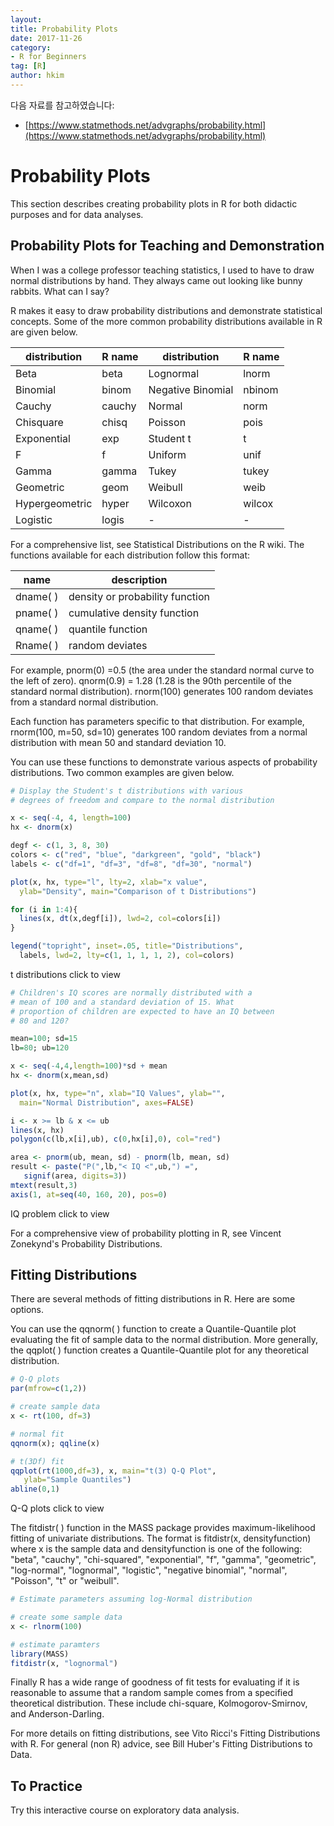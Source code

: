 ```yaml
---
layout:
title: Probability Plots
date: 2017-11-26  
category:
- R for Beginners
tag: [R]    
author: hkim  
---
```


다음 자료를 참고하였습니다:  
- [https://www.statmethods.net/advgraphs/probability.html](https://www.statmethods.net/advgraphs/probability.html)

# Probability Plots

This section describes creating probability plots in R for both didactic purposes and for data analyses.

## Probability Plots for Teaching and Demonstration

When I was a college professor teaching statistics, I used to have to draw normal distributions by hand. They always came out looking like bunny rabbits. What can I say?

R makes it easy to draw probability distributions and demonstrate statistical concepts. Some of the more common probability distributions available in R are given below.

distribution   | R name | distribution      | R name
---------------|--------|-------------------|--------
Beta           | beta   | Lognormal         | lnorm
Binomial       | binom  | Negative Binomial | nbinom
Cauchy         | cauchy | Normal            | norm
Chisquare      | chisq  | Poisson           | pois
Exponential    | exp    | Student t         | t
F              | f      | Uniform           | unif
Gamma          | gamma  | Tukey             | tukey
Geometric      | geom   | Weibull           | weib
Hypergeometric | hyper  | Wilcoxon          | wilcox
Logistic       | logis  | -                 | -

For a comprehensive list, see Statistical Distributions on the R wiki. The functions available for each distribution follow this format:

name      | description
----------|------------------------------
dname( )  | density or probability function
pname( )  | cumulative density function
qname( )  | quantile function
Rname( )  | random deviates

For example, pnorm(0) =0.5 (the area under the standard normal curve to the left of zero). qnorm(0.9) = 1.28 (1.28 is the 90th percentile of the standard normal distribution). rnorm(100) generates 100 random deviates from a standard normal distribution.

Each function has parameters specific to that distribution. For example, rnorm(100, m=50, sd=10) generates 100 random deviates from a normal distribution with mean 50 and standard deviation 10.

You can use these functions to demonstrate various aspects of probability distributions. Two common examples are given below.

```r
# Display the Student's t distributions with various
# degrees of freedom and compare to the normal distribution

x <- seq(-4, 4, length=100)
hx <- dnorm(x)

degf <- c(1, 3, 8, 30)
colors <- c("red", "blue", "darkgreen", "gold", "black")
labels <- c("df=1", "df=3", "df=8", "df=30", "normal")

plot(x, hx, type="l", lty=2, xlab="x value",
  ylab="Density", main="Comparison of t Distributions")

for (i in 1:4){
  lines(x, dt(x,degf[i]), lwd=2, col=colors[i])
}

legend("topright", inset=.05, title="Distributions",
  labels, lwd=2, lty=c(1, 1, 1, 1, 2), col=colors)
```

t distributions click to view

```r
# Children's IQ scores are normally distributed with a
# mean of 100 and a standard deviation of 15. What
# proportion of children are expected to have an IQ between
# 80 and 120?

mean=100; sd=15
lb=80; ub=120

x <- seq(-4,4,length=100)*sd + mean
hx <- dnorm(x,mean,sd)

plot(x, hx, type="n", xlab="IQ Values", ylab="",
  main="Normal Distribution", axes=FALSE)

i <- x >= lb & x <= ub
lines(x, hx)
polygon(c(lb,x[i],ub), c(0,hx[i],0), col="red")

area <- pnorm(ub, mean, sd) - pnorm(lb, mean, sd)
result <- paste("P(",lb,"< IQ <",ub,") =",
   signif(area, digits=3))
mtext(result,3)
axis(1, at=seq(40, 160, 20), pos=0)
```

IQ problem click to view

For a comprehensive view of probability plotting in R, see Vincent Zonekynd's Probability Distributions.


## Fitting Distributions

There are several methods of fitting distributions in R. Here are some options.

You can use the qqnorm( ) function to create a Quantile-Quantile plot evaluating the fit of sample data to the normal distribution. More generally, the qqplot( ) function creates a Quantile-Quantile plot for any theoretical distribution.

```r
# Q-Q plots
par(mfrow=c(1,2))

# create sample data
x <- rt(100, df=3)

# normal fit
qqnorm(x); qqline(x)

# t(3Df) fit
qqplot(rt(1000,df=3), x, main="t(3) Q-Q Plot",
   ylab="Sample Quantiles")
abline(0,1)
```

Q-Q plots click to view

The fitdistr( ) function in the MASS package provides maximum-likelihood fitting of univariate distributions. The format is fitdistr(x, densityfunction) where x is the sample data and densityfunction is one of the following: "beta", "cauchy", "chi-squared", "exponential", "f", "gamma", "geometric", "log-normal", "lognormal", "logistic", "negative binomial", "normal", "Poisson", "t" or "weibull".

```r
# Estimate parameters assuming log-Normal distribution

# create some sample data
x <- rlnorm(100)

# estimate paramters
library(MASS)
fitdistr(x, "lognormal")
```

Finally R has a wide range of goodness of fit tests for evaluating if it is reasonable to assume that a random sample comes from a specified theoretical distribution. These include chi-square, Kolmogorov-Smirnov, and Anderson-Darling.

For more details on fitting distributions, see Vito Ricci's Fitting Distributions with R. For general (non R) advice, see Bill Huber's Fitting Distributions to Data.


## To Practice

Try this interactive course on exploratory data analysis.
